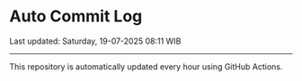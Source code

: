 # Auto Commit Log

Last updated: Saturday, 19-07-2025 08:11 WIB

---

This repository is automatically updated every hour using GitHub Actions.
